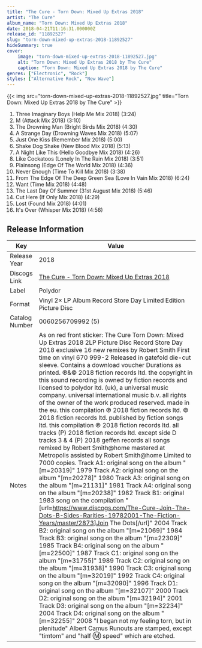 ```yaml
---
title: "The Cure - Torn Down: Mixed Up Extras 2018"
artist: "The Cure"
album_name: "Torn Down: Mixed Up Extras 2018"
date: 2018-04-21T11:16:31.000000Z
release_id: "11892527"
slug: "torn-down-mixed-up-extras-2018-11892527"
hideSummary: true
cover:
    image: "torn-down-mixed-up-extras-2018-11892527.jpg"
    alt: "Torn Down: Mixed Up Extras 2018 by The Cure"
    caption: "Torn Down: Mixed Up Extras 2018 by The Cure"
genres: ["Electronic", "Rock"]
styles: ["Alternative Rock", "New Wave"]
---
```


{{< img src="torn-down-mixed-up-extras-2018-11892527.jpg" title="Torn Down: Mixed Up Extras 2018 by The Cure" >}}

<!-- section break -->

1. Three Imaginary Boys (Help Me Mix 2018) (3:24)
2. M (Attack Mix 2018) (3:10)
3. The Drowning Man (Bright Birds Mix 2018) (4:30)
4. A Strange Day (Drowning Waves Mix 2018) (5:07)
5. Just One Kiss (Remember Mix 2018) (5:00)
6. Shake Dog Shake (New Blood Mix 2018) (5:13)
7. A Night Like This (Hello Goodbye Mix 2018) (4:26)
8. Like Cockatoos (Lonely In The Rain Mix 2018) (3:51)
9. Plainsong (Edge Of The World Mix 2018) (4:36)
10. Never Enough (Time To Kill Mix 2018) (3:38)
11. From The Edge Of The Deep Green Sea (Love In Vain Mix 2018) (6:24)
12. Want (Time Mix 2018) (4:48)
13. The Last Day Of Summer (31st August Mix 2018) (5:46)
14. Cut Here (If Only Mix 2018) (4:29)
15. Lost (Found Mix 2018) (4:01)
16. It's Over (Whisper Mix 2018) (4:56)

<!-- section break -->








## Release Information
|  Key           | Value                                                |
| ---------------| ---------------------------------------------------- |
| Release Year   | 2018                                   |
| Discogs Link   | [The Cure - Torn Down: Mixed Up Extras 2018](https://www.discogs.com/release/11892527-The-Cure-Torn-Down-Mixed-Up-Extras-2018) |
| Label          | Polydor |
| Format         | Vinyl 2× LP Album Record Store Day Limited Edition Picture Disc |
| Catalog Number | 0060256709992 (5) |
| Notes | As on red front sticker: The Cure Torn Down: Mixed Up Extras 2018 2LP Picture Disc Record Store Day 2018 exclusive 16 new remixes by Robert Smith First time on vinyl 670 999-2  Released in gatefold die-cut sleeve. Contains a download voucher Durations as printed.  ℗&© 2018 fiction records ltd. the copyright in this sound recording is owned by fiction records and licensed to polydor ltd. (uk), a universal music company. universal international music b.v. all rights of the owner of the work produced reserved. made in the eu. this compilation ℗ 2018 fiction records ltd. © 2018 fiction records ltd.  published by fiction songs ltd. this compilation ℗ 2018 fiction records ltd.  all tracks (P) 2018 fiction records ltd. except side D tracks 3 & 4 (P) 2018 geffen records   all songs remixed by Robert Smith@home mastered at Metropolis assisted by Robert Smith@home  Limited to 7000 copies.  Track A1: original song on the album "[m=20319]" 1979 Track A2: original song on the album "[m=20278]" 1980 Track A3: original song on the album "[m=21131]" 1981 Track A4: original song on the album "[m=20238]" 1982 Track B1: original 1983 song on the compilation "[url=https://www.discogs.com/The-Cure-Join-The-Dots-B-Sides-Rarities-19782001-The-Fiction-Years/master/2873]Join The Dots[/url]" 2004 Track B2: original song on the album "[m=21069]" 1984 Track B3: original song on the album "[m=22309]" 1985 Track B4: original song on the album "[m=22500]" 1987 Track C1: original song on the album "[m=31755]" 1989 Track C2: original song on the album "[m=31938]" 1990 Track C3: original song on the album "[m=32019]" 1992 Track C4: original song on the album "[m=32090]" 1996 Track D1: original song on the album "[m=32107]" 2000 Track D2: original song on the album "[m=32194]" 2001 Track D3: original song on the album "[m=32234]" 2004 Track D4: original song on the album "[m=32255]" 2008  "I began not my feeling torn, but in plenitude" Albert Camus  Runouts are stamped, except "timtom" and "half Ⓜ speed" which are etched. |